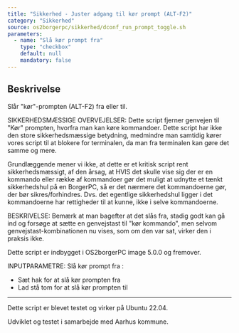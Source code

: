 ```yaml
---
title: "Sikkerhed - Juster adgang til kør prompt (ALT-F2)"
category: "Sikkerhed"
source: os2borgerpc/sikkerhed/dconf_run_prompt_toggle.sh
parameters:
  - name: "Slå kør prompt fra"
    type: "checkbox"
    default: null
    mandatory: false
---
```


## Beskrivelse
Slår "kør"-prompten (ALT-F2) fra eller til.

SIKKERHEDSMÆSSIGE OVERVEJELSER:
Dette script fjerner genvejen til "Kør" prompten, hvorfra man kan køre kommandoer.
Dette script har ikke den store sikkerhedsmæssige betydning, medmindre man samtidig kører vores script til at blokere for terminalen, da man fra terminalen kan gøre det samme og mere.

Grundlæggende mener vi ikke, at dette er et kritisk script rent sikkerhedsmæssigt, af den årsag, at HVIS det skulle vise sig der er en kommando eller række af kommandoer gør det muligt at udnytte et tænkt sikkerhedshul på en BorgerPC, så er det nærmere det kommandoerne gør, der bør sikres/forhindres. Dvs. det egentlige sikkerhedshul ligger i det kommandoerne har rettigheder til at kunne, ikke i selve kommandoerne.

BESKRIVELSE:
Bemærk at man bagefter at det slås fra, stadig godt kan gå ind og forsøge at sætte en genvejstast til "kør kommando", 
men selvom genvejstast-kombinationen nu vises, som om den var sat, virker den i praksis ikke.

Dette script er indbygget i OS2borgerPC image 5.0.0 og fremover.

INPUTPARAMETRE:
  Slå kør prompt fra : 
  - Sæt hak for at slå kør prompten fra
  - Lad stå tom for at slå kør prompten til

-----------------

Dette script er blevet testet og virker på Ubuntu 22.04.

Udviklet og testet i samarbejde med Aarhus kommune.
